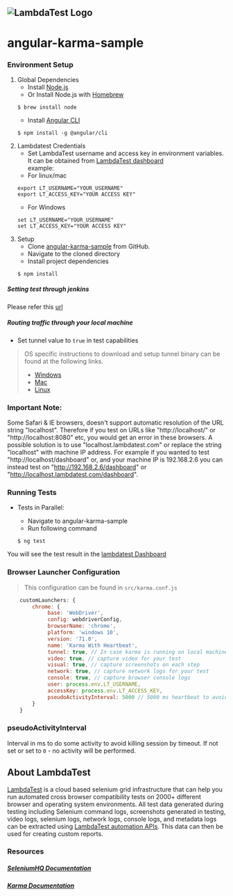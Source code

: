 ![LambdaTest Logo](https://www.lambdatest.com/static/images/logo.svg)
---
# angular-karma-sample

### Environment Setup

1. Global Dependencies
    * Install [Node.js](https://nodejs.org/en/)
    * Or Install Node.js with [Homebrew](http://brew.sh/)
    ```
    $ brew install node
    ```
    * Install [Angular CLI](https://cli.angular.io/)
    ```
    $ npm install -g @angular/cli
    ```
2. Lambdatest Credentials
    * Set LambdaTest username and access key in environment variables. It can be obtained from [LambdaTest dashboard](https://automation.lambdatest.com/)    
    example:
    - For linux/mac
    ```
    export LT_USERNAME="YOUR_USERNAME"
    export LT_ACCESS_KEY="YOUR ACCESS KEY"
    ```
    - For Windows
    ```
    set LT_USERNAME="YOUR_USERNAME"
    set LT_ACCESS_KEY="YOUR ACCESS KEY"
    ```
3. Setup
    * Clone [angular-karma-sample](https://github.com/LambdaTest/angular-karma-sample) from GitHub.
    * Navigate to the cloned directory
    * Install project dependencies
    ```
    $ npm install
    ```

##### Setting test through jenkins
Please refer this [url](https://www.lambdatest.com/support/docs/display/TD/Selenium+with+Jenkins)

#####  Routing traffic through your local machine
- Set tunnel value to `true` in test capabilities
> OS specific instructions to download and setup tunnel binary can be found at the following links.
>    - [Windows](https://www.lambdatest.com/support/docs/display/TD/Local+Testing+For+Windows)
>    - [Mac](https://www.lambdatest.com/support/docs/display/TD/Local+Testing+For+MacOS)
>    - [Linux](https://www.lambdatest.com/support/docs/display/TD/Local+Testing+For+Linux)

### Important Note:
Some Safari & IE browsers, doesn't support automatic resolution of the URL string "localhost". Therefore if you test on URLs like "http://localhost/" or "http://localhost:8080" etc, you would get an error in these browsers. A possible solution is to use "localhost.lambdatest.com" or replace the string "localhost" with machine IP address. For example if you wanted to test "http://localhost/dashboard" or, and your machine IP is 192.168.2.6 you can instead test on "http://192.168.2.6/dashboard" or "http://localhost.lambdatest.com/dashboard".


### Running Tests

* Tests in Parallel:
    - Navigate to angular-karma-sample
    - Run following command

    ```
    $ ng test
    ```

You will see the test result in the [lambdatest Dashboard](https://automation.lambdatest.com)

### Browser Launcher Configuration
> This configuration can be found in `src/karma.conf.js`

```javascript
    customLaunchers: {
        chrome: {
             base: 'WebDriver',
             config: webdriverConfig,
             browserName: 'chrome',
             platform: 'windows 10',
             version: '71.0',
             name: 'Karma With Heartbeat',
             tunnel: true, // In case karma is running on local machine
             video: true, // capture video for your test
             visual: true, // capture screenshots on each step
             network: true, // capture network logs for your test
             console: true, // capture browser console logs
             user: process.env.LT_USERNAME,
             accessKey: process.env.LT_ACCESS_KEY,
             pseudoActivityInterval: 5000 // 5000 ms heartbeat to avoid timeouts
        }
    }
```
### pseudoActivityInterval
Interval in ms to do some activity to avoid killing session by timeout.
If not set or set to `0` - no activity will be performed.

## About LambdaTest
[LambdaTest](https://www.lambdatest.com/) is a cloud based selenium grid infrastructure that can help you run automated cross browser compatibility tests on 2000+ different browser and operating system environments. All test data generated during testing including Selenium command logs, screenshots generated in testing, video logs, selenium logs, network logs, console logs, and metadata logs can be extracted using [LambdaTest automation APIs](https://www.lambdatest.com/support/docs/api-doc/). This data can then be used for creating custom reports.

### Resources

##### [SeleniumHQ Documentation](http://www.seleniumhq.org/docs/)
##### [Karma Documentation](http://karma-runner.github.io/3.0/intro/how-it-works.html)
